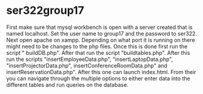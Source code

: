 # ser322group17
First make sure that mysql workbench is open with a server created that is named localhost. Set the user name to group17 and the password to ser322.  Next open apache on xampp. Depending on what port it is running on there might need to be changes to the php files. Once this is done first run the script " buildDB.php". After that run the script "buildtables.php". After this run the scripts "insertEmployeeData.php", "insertLaptopData.php", "insertProjectorData.php", insertConferenceRoomData.php" and insertReservationData.php".
After this one can launch index.html. From their you can navigate through the multiple options to either enter data into the different tables and run queries on the database.

